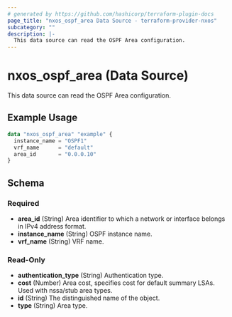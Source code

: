 ```yaml
---
# generated by https://github.com/hashicorp/terraform-plugin-docs
page_title: "nxos_ospf_area Data Source - terraform-provider-nxos"
subcategory: ""
description: |-
  This data source can read the OSPF Area configuration.
---
```


# nxos_ospf_area (Data Source)

This data source can read the OSPF Area configuration.

## Example Usage

```terraform
data "nxos_ospf_area" "example" {
  instance_name = "OSPF1"
  vrf_name      = "default"
  area_id       = "0.0.0.10"
}
```

<!-- schema generated by tfplugindocs -->
## Schema

### Required

- **area_id** (String) Area identifier to which a network or interface belongs in IPv4 address format.
- **instance_name** (String) OSPF instance name.
- **vrf_name** (String) VRF name.

### Read-Only

- **authentication_type** (String) Authentication type.
- **cost** (Number) Area cost, specifies cost for default summary LSAs. Used with nssa/stub area types.
- **id** (String) The distinguished name of the object.
- **type** (String) Area type.


